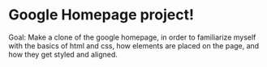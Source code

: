 # Google Homepage project!
Goal: Make a clone of the google homepage, in order to familiarize myself with the basics of html and css, how elements are placed on the page, and how they get styled and aligned.

